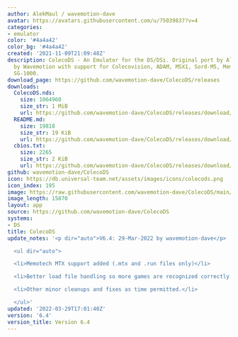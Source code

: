 ```yaml
---
author: AlekMaul / wavemotion-dave
avatar: https://avatars.githubusercontent.com/u/75039837?v=4
categories:
- emulator
color: '#4a4a42'
color_bg: '#4a4a42'
created: '2021-11-09T21:09:48Z'
description: ColecoDS - An Emulator for the DS/DSi. Original port by Alekmaul. Phoenix-Edition
  by Wavemotion with support for Colecovision, ADAM, MSX1, Sord-M5, Memotech MTX and
  SG-1000.
download_page: https://github.com/wavemotion-dave/ColecoDS/releases
downloads:
  ColecoDS.nds:
    size: 1064960
    size_str: 1 MiB
    url: https://github.com/wavemotion-dave/ColecoDS/releases/download/6.4/ColecoDS.nds
  README.md:
    size: 19818
    size_str: 19 KiB
    url: https://github.com/wavemotion-dave/ColecoDS/releases/download/6.4/README.md
  cbios.txt:
    size: 2265
    size_str: 2 KiB
    url: https://github.com/wavemotion-dave/ColecoDS/releases/download/6.4/cbios.txt
github: wavemotion-dave/ColecoDS
icon: https://db.universal-team.net/assets/images/icons/colecods.png
icon_index: 195
image: https://raw.githubusercontent.com/wavemotion-dave/ColecoDS/main/arm9/gfx_data/pdev_tbg0.png
image_length: 15870
layout: app
source: https://github.com/wavemotion-dave/ColecoDS
systems:
- DS
title: ColecoDS
update_notes: '<p dir="auto">V6.4: 29-Mar-2022 by wavemotion-dave</p>

  <ul dir="auto">

  <li>Memotech MTX support added (.mtx and .run files only)</li>

  <li>Better load file handling so more games are recognized correctly.</li>

  <li>Other minor cleanups and fixes as time permitted.</li>

  </ul>'
updated: '2022-03-29T17:01:40Z'
version: '6.4'
version_title: Version 6.4
---
```

